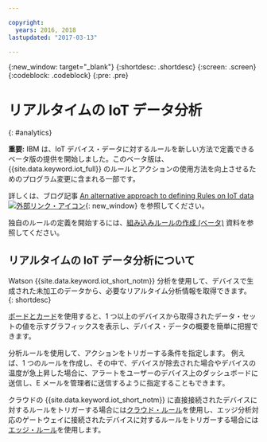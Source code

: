 ```yaml
---

copyright:
  years: 2016, 2018
lastupdated: "2017-03-13"

---
```


{:new_window: target="_blank"}
{:shortdesc: .shortdesc}
{:screen: .screen}
{:codeblock: .codeblock}
{:pre: .pre}


# リアルタイムの IoT データ分析
{: #analytics}  

**重要:** IBM は、IoT デバイス・データに対するルールを新しい方法で定義できるベータ版の提供を開始しました。このベータ版は、{{site.data.keyword.iot_full}} のルールとアクションの使用方法を向上させるためのプログラム変更に含まれる一部です。

詳しくは、ブログ記事 [An alternative approach to defining Rules on IoT data ![外部リンク・アイコン](../../icons/launch-glyph.svg "外部リンク・アイコン")](https://developer.ibm.com/iotplatform/2018/03/01/alternative-approach-defining-rules-iot-data/){: new_window} を参照してください。

独自のルールの定義を開始するには、[組み込みルールの作成 (ベータ)](information_management/im_rules.html) 資料を参照してください。

## リアルタイムの IoT データ分析について

Watson {{site.data.keyword.iot_short_notm}} 分析を使用して、デバイスで生成された未加工のデータから、必要なリアルタイム分析情報を取得できます。  
{: shortdesc}

[ボードとカード](data_visualization.html)を使用すると、1 つ以上のデバイスから取得されたデータ・セットの値を示すグラフィックスを表示し、デバイス・データの概要を簡単に把握できます。

分析ルールを使用して、アクションをトリガーする条件を指定します。 例えば、1 つのルールを作成し、その中で、デバイスが除去された場合やデバイスの温度が急上昇した場合に、アラートをユーザーのデバイス上のダッシュボードに送信し、E メールを管理者に送信するように指定することもできます。

クラウドの {{site.data.keyword.iot_short_notm}} に直接接続されたデバイスに対するルールをトリガーする場合には[クラウド・ルール](cloud_analytics.html)を使用し、エッジ分析対応のゲートウェイに接続されたデバイスに対するルールをトリガーする場合には[エッジ・ルール](edge_analytics.html)を使用します。
